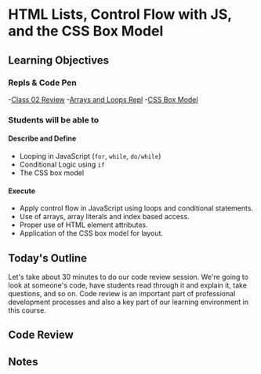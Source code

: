 # HTML Lists, Control Flow with JS, and the CSS Box Model

<!-- Description Here -->

## Learning Objectives

### Repls & Code Pen

-[Class 02 Review](https://replit.com/@rkgallaway/201-class-02-review#index.js)
-[Arrays and Loops Repl](https://replit.com/@rkgallaway/201n25-class-03-arrays-and-loops)
-[CSS Box Model](https://codepen.io/rkgallaway/pen/xxXEvPB)

### Students will be able to

#### Describe and Define

- Looping in JavaScript (`for`, `while`, `do/while`)
- Conditional Logic using `if`
- The CSS box model

#### Execute

- Apply control flow in JavaScript using loops and conditional statements.
- Use of arrays, array literals and index based access.
- Proper use of HTML element attributes.
- Application of the CSS box model for layout.

## Today's Outline

Let's take about 30 minutes to do our code review session. We're going to look at someone's code, have students read through it and explain it, take questions, and so on. Code review is an important part of professional development processes and also a key part of our learning environment in this course.

<!-- To Be Completed By Instructor -->

## Code Review

## Notes

